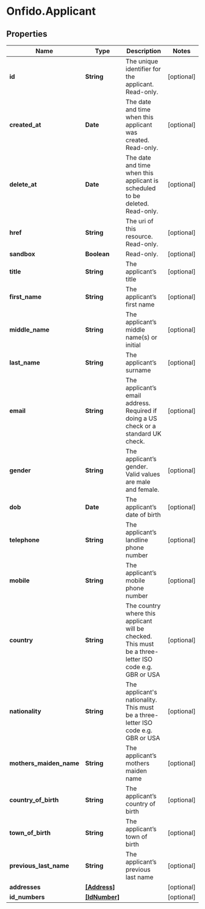 # Onfido.Applicant

## Properties
Name | Type | Description | Notes
------------ | ------------- | ------------- | -------------
**id** | **String** | The unique identifier for the applicant. Read-only. | [optional] 
**created_at** | **Date** | The date and time when this applicant was created. Read-only. | [optional] 
**delete_at** | **Date** | The date and time when this applicant is scheduled to be deleted. Read-only. | [optional] 
**href** | **String** | The uri of this resource. Read-only. | [optional] 
**sandbox** | **Boolean** | Read-only. | [optional] 
**title** | **String** | The applicant’s title | [optional] 
**first_name** | **String** | The applicant’s first name | [optional] 
**middle_name** | **String** | The applicant’s middle name(s) or initial | [optional] 
**last_name** | **String** | The applicant’s surname | [optional] 
**email** | **String** | The applicant’s email address. Required if doing a US check or a standard UK check. | [optional] 
**gender** | **String** | The applicant’s gender. Valid values are male and female. | [optional] 
**dob** | **Date** | The applicant’s date of birth | [optional] 
**telephone** | **String** | The applicant’s landline phone number | [optional] 
**mobile** | **String** | The applicant’s mobile phone number | [optional] 
**country** | **String** | The country where this applicant will be checked. This must be a three-letter ISO code e.g. GBR or USA | [optional] 
**nationality** | **String** | The applicant&#39;s nationality. This must be a three-letter ISO code e.g. GBR or USA | [optional] 
**mothers_maiden_name** | **String** | The applicant’s mothers maiden name | [optional] 
**country_of_birth** | **String** | The applicant’s country of birth | [optional] 
**town_of_birth** | **String** | The applicant’s town of birth | [optional] 
**previous_last_name** | **String** | The applicant’s previous last name | [optional] 
**addresses** | [**[Address]**](Address.md) |  | [optional] 
**id_numbers** | [**[IdNumber]**](IdNumber.md) |  | [optional] 


